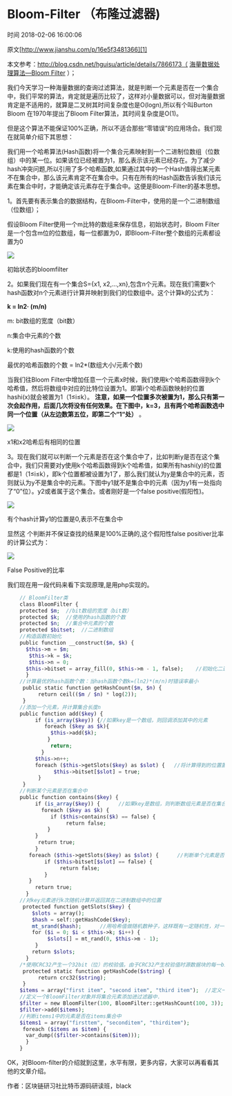 # Bloom-Filter （布隆过滤器)

 时间 2018-02-06 16:00:06  

原文[http://www.jianshu.com/p/16e5f3481366][1]


本文参考：http://blog.csdn.net/hguisu/article/details/7866173（ [海量数据处理算法—Bloom Filter][3] ）； 

我们今天学习一种海量数据的查询过滤算法，就是判断一个元素是否在一个集合中，我们平常的算法，肯定就是遍历比较了，这样对小量数据可以，但对海量数据肯定是不适用的，就算是二叉树其时间复杂度也是O(logn),所以有个叫Burton Bloom 在1970年提出了Bloom Filter算法，其时间复杂度是O(1)。 

但是这个算法不能保证100%正确，所以不适合那些“零错误”的应用场合。我们现在就简单介绍下其思想：

我们用一个哈希算法(Hash函数)将一个集合元素映射到一个二进制位数组（位数组）中的某一位。如果该位已经被置为1，那么表示该元素已经存在。为了减少hash冲突问题,所以引用了多个哈希函数,如果通过其中的一个Hash值得出某元素不在集合中，那么该元素肯定不在集合中。只有在所有的Hash函数告诉我们该元素在集合中时，才能确定该元素存在于集合中。这便是Bloom-Filter的基本思想。

1。首先要有表示集合的数据结构，在Bloom-Filter中，使用的是一个二进制数组（位数组）；

假设Bloom Filter使用一个m比特的数组来保存信息，初始状态时，Bloom Filter是一个包含m位的位数组，每一位都置为0，即Bloom-Filter整个数组的元素都设置为0

![][4]

初始状态的bloomfilter

2。如果我们现在有一个集合S={x1, x2,…,xn},包含n个元素。现在我们需要k个hash函数对n个元素进行计算并映射到我们的位数组中。这个计算k的公式为：

**k = ln2· (m/n)**

m: bit数组的宽度（bit数）

n:集合中元素的个数

k:使用的hash函数的个数

最优的哈希函数的个数 = ln2*(数组大小/元素个数)

当我们往Bloom Filter中增加任意一个元素x时候，我们使用k个哈希函数得到k个哈希值，然后将数组中对应的比特位设置为1。即第i个哈希函数映射的位置hashi(x)就会被置为1（1≤i≤k）。 **注意，如果一个位置多次被置为1，那么只有第一次会起作用，后面几次将没有任何效果。在下图中，k=3，且有两个哈希函数选中同一个位置（从左边数第五位，即第二个“1“处）** 。 

![][5]

x1和x2哈希后有相同的位置

3。现在我们就可以判断一个元素是否在这个集合中了，比如判断y是否在这个集合中，我们只需要对y使用k个哈希函数得到k个哈希值，如果所有hashi(y)的位置都是1（1≤i≤k），即k个位置都被设置为1了，那么我们就认为y是集合中的元素，否则就认为y不是集合中的元素。下图中y1就不是集合中的元素（因为y1有一处指向了“0”位）。y2或者属于这个集合。或者刚好是一个false positive(假阳性)。

![][6]

有个hash计算y1的位置是0,表示不在集合中

显然这 个判断并不保证查找的结果是100%正确的,这个假阳性false positiver比率的计算公式为：

![][7]

False Positive的比率

我们现在用一段代码来看下实现原理,是用php实现的。

```php
    // BloomFilter类
    class BloomFilter {     
    protected $m;  //bit数组的宽度（bit数）
    protected $k;  //使用的hash函数的个数
    protected $n;  //集合中元素的个数
    protected $bitset;  //二进制数组
    //构造函数初始化
    public function __construct($m, $k) {        
      $this->m = $m;      
       $this->k = $k;       
       $this->n = 0;        
      $this->bitset = array_fill(0, $this->m - 1, false);    //初始化二进制数组全部为0
      }  
    //计算最优的hash函数个数：当hash函数个数k=(ln2)*(m/n)时错误率最小 
     public static function getHashCount($m, $n) {        
          return ceil(($m / $n) * log(2));      
     } 
    //添加一个元素，并计算集合长度n
    public function add($key) {     
         if (is_array($key)) {//如果key是一个数组，则回调添加其中的元素
            foreach ($key as $k){        
              $this->add($k);             
             }           
              return;      
           }          
         $this->n++;          
         foreach ($this->getSlots($key) as $slot) {   //将计算得到的位置置为true
               $this->bitset[$slot] = true;      
          }     
     }  
    //判断某个元素是否在集合中
    public function contains($key) {     
         if (is_array($key)) {      //如果key是数组，则判断数组元素是否在集合中 
           foreach ($key as $k) {        
              if ($this>contains($k) == false) {       
                   return false;         
             }           
         }              
          return true;    
         }         
       foreach ($this->getSlots($key) as $slot) {      //判断单个元素是否在集合中
            if ($this>bitset[$slot] == false) {     
                 return false;           
            }       
       }       
         return true;     
      }  
    //对key元素进行k次随机计算并返回其在二进制数组中的位置
     protected function getSlots($key) {  
        $slots = array();       
        $hash = self::getHashCode($key);         
        mt_srand($hash);      //用哈希值做随机数种子，这样既有一定随机性，对一样的值，也有确定性。
        for ($i = 0; $i < $this->k; $i++) {     
             $slots[] = mt_rand(0, $this->m - 1);      
         }            
        return $slots;    
      } 
    /*使用CRC32产生一个32bit（位）的校验值。由于CRC32产生校验值时源数据块的每一bit（位）都会被计算，所以数据块中即使只有一位发生了变化，也会得到不同的CRC32值。*/ 
     protected static function getHashCode($string) {    
          return crc32($string);     
     } 
    $items = array("first item", "second item", "third item");  //定义一个集合items
    //定义一个BloomFilter对象并将集合元素添加进过滤器中.
    $filter = new BloomFilter(100, BloomFilter::getHashCount(100, 3));  
    $filter->add($items);  
    //判断items1中的元素是否在items集合中
    $items1 = array("firsttem", "seconditem", "thirditem"); 
     foreach ($items as $item) { 
      var_dump(($filter->contains($item)));
      }  
    }
```

OK，对Bloom-filter的介绍就到这里，水平有限，更多内容，大家可以再看看其他的文章介绍。

作者：区块链研习社比特币源码研读班，black

[1]: http://www.jianshu.com/p/16e5f3481366
[3]: https://link.jianshu.com?t=http%3A%2F%2Fblog.csdn.net%2Fhguisu%2Farticle%2Fdetails%2F7866173
[4]: ../img/jUv2I3j.png
[5]: ../img/aQbmEze.png
[6]: ../img/aQzmiiJ.png
[7]: ../img/U7J7nmN.png